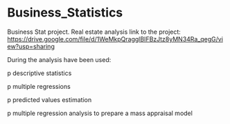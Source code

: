 # Business_Statistics
Business Stat project. Real estate analysis
link to the project: https://drive.google.com/file/d/1WeMkpQragglBIFBzJtz8yMN34Ra_qegG/view?usp=sharing

 During the analysis have been used: <p/>
 p descriptive statistics <p/>
 p multiple regressions  <p/>
 p predicted values estimation  <p/>
 p multiple regression analysis to prepare a mass appraisal model <p/>
